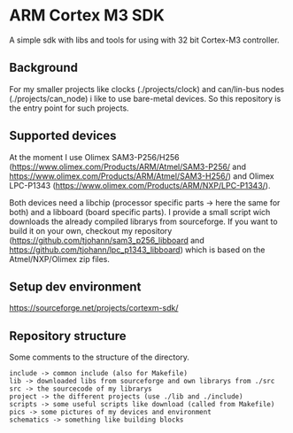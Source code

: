 ARM Cortex M3 SDK
=================

A simple sdk with libs and tools for using with 32 bit Cortex-M3 controller.


Background
----------

For my smaller projects like clocks (./projects/clock) and can/lin-bus nodes (./projects/can_node) i like to use bare-metal devices. So this repository is the entry point for such projects.


Supported devices
-----------------

At the moment I use Olimex SAM3-P256/H256 (https://www.olimex.com/Products/ARM/Atmel/SAM3-P256/ and https://www.olimex.com/Products/ARM/Atmel/SAM3-H256/) and Olimex LPC-P1343 (https://www.olimex.com/Products/ARM/NXP/LPC-P1343/).

Both devices need a libchip (processor specific parts -> here the same for both) and a libboard (board specific parts). I provide a small script wich downloads the already compiled librarys from sourceforge. If you want to build it on your own, checkout my repository (https://github.com/tjohann/sam3_p256_libboard and https://github.com/tjohann/lpc_p1343_libboard) which is based on the Atmel/NXP/Olimex zip files.


Setup dev environment
---------------------

https://sourceforge.net/projects/cortexm-sdk/


Repository structure
--------------------

Some comments to the structure of the directory.

	include -> common include (also for Makefile)
	lib -> downloaded libs from sourceforge and own librarys from ./src
	src -> the sourcecode of my librarys
	project -> the different projects (use ./lib and ./include)
	scripts -> some useful scripts like download (called from Makefile)
	pics -> some pictures of my devices and environment
	schematics -> something like building blocks
